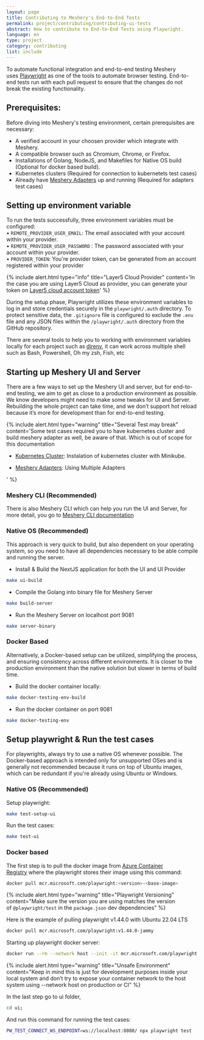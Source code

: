 ```yaml
---
layout: page
title: Contributing to Meshery's End-to-End Tests
permalink: project/contributing/contributing-ui-tests
abstract: How to contribute to End-to-End Tests using Playwright.
language: en
type: project
category: contributing
list: include
---
```


To automate functional integration and end-to-end testing Meshery uses [Playwright](https://playwright.dev/) as one of the tools to automate browser testing. End-to-end tests run with each pull request to ensure that the changes do not break the existing functionality.

## Prerequisites:

Before diving into Meshery's testing environment, certain prerequisites are necessary:

- A verified account in your choosen provider which integrate with Meshery.
- A compatible browser such as Chromium, Chrome, or Firefox.
- Installations of Golang, NodeJS, and Makefiles for Native OS build (Optional for docker based build).
- Kubernetes clusters (Required for connection to kubernetets test cases)
- Already have [Meshery Adapters](https://docs.meshery.io/concepts/architecture/adapters) up and running (Required for adapters test cases)

## Setting up environment variable

To run the tests successfully, three environment variables must be configured:  
• `REMOTE_PROVIDER_USER_EMAIL`: The email associated with your account within your provider.  
• `REMOTE_PROVIDER_USER_PASSWORD` : The password associated with your account within your provider.  
• `PROVIDER_TOKEN`: You're provider token, can be generated from an account registered within your provider  

{% include alert.html
    type="info"
    title="Layer5 Cloud Provider"
    content='In the case you are using Layer5 Cloud as provider, you can generate your token on <a href="https://meshery.layer5.io/security/tokens">Layer5 cloud account token</a>' %}

During the setup phase, Playwright utilizes these environment variables to log in and store credentials securely in the `playwright/.auth` directory. To protect sensitive data, the `.gitignore` file is configured to exclude the `.env` file and any JSON files within the `/playwright/.auth` directory from the GitHub repository.

There are several tools to help you to working with environment variables locally for each project such as [direnv](https://github.com/direnv/direnv), it can work across multiple shell such as Bash, Powershell, Oh my zsh, Fish, etc

## Starting up Meshery UI and Server

There are a few ways to set up the Meshery UI and server, but for end-to-end testing, we aim to get as close to a production environment as possible. We know developers might need to make some tweaks for UI and Server. Rebuilding the whole project can take time, and we don’t support hot reload because it’s more for development than for end-to-end testing.

{% include alert.html type="warning" title="Several Test may break" content='Some test cases required you to have kubernetes cluster and build meshery adapter as well, be aware of that. Which is out of scope for this documentation<ul><li><a href="https://docs.meshery.io/installation/kubernetes/minikube">Kubernetes Cluster</a>: Instalation of kubernetes cluster with Minikube.</li>
<li><a href="https://docs.meshery.io/installation/multiple-adapters">Meshery Adapters</a>: Using Multiple Adapters</li></ul>' %}

### Meshery CLI (Recommended)

There is also Meshery CLI which can help you run the UI and Server, for more detail, you go to [Meshery CLI documentation](https://docs.meshery.io/project/contributing/contributing-cli-guide#process)

### Native OS (Recommended)

This approach is very quick to build, but also dependent on your operating system, so you need to have all dependencies necessary to be able compile and running the server.

- Install & Build the NextJS application for both the UI and UI Provider

```bash
make ui-build
```

- Compile the Golang into binary file for Meshery Server

```bash
make build-server
```

- Run the Meshery Server on localhost port 9081

```bash
make server-binary
```

### Docker Based

Alternatively, a Docker-based setup can be utilized, simplifying the process, and ensuring consistency across different environments. It is closer to the production environment than the native solution but slower in terms of build time.

- Build the docker container locally:

```bash
make docker-testing-env-build
```

- Run the docker container on port 9081

```bash
make docker-testing-env
```

## Setup playwright & Run the test cases

For playwrights, always try to use a native OS whenever possible. The Docker-based approach is intended only for unsupported OSes and is generally not recommended because it runs on top of Ubuntu images, which can be redundant if you're already using Ubuntu or Windows.

### Native OS (Recommended)

Setup playwright:

```bash
make test-setup-ui
```

Run the test cases:

```bash
make test-ui
```

### Docker based

The first step is to pull the docker image from [Azure Container Registry](https://mcr.microsoft.com/en-us/product/playwright/tags) where the playwright stores their image using this command:

```bash
docker pull mcr.microsoft.com/playwright:<version>-<base-image>
```

{% include alert.html type="warning" title="Playwright Versioning" content="Make sure the version you are using matches the version of `@playwright/test` in the `package.json` dev dependencies" %}

Here is the example of pulling playwright v1.44.0 with Ubuntu 22.04 LTS

```bash
docker pull mcr.microsoft.com/playwright:v1.44.0-jammy
```

Starting up playwright docker server:

```bash
docker run --rm --network host --init -it mcr.microsoft.com/playwright:v1.44.0-jammy /bin/sh -c "cd /home/pwuser && npx -y playwright@1.44.0 run-server --port 8080"
```

{% include alert.html type="warning" title="Unsafe Environment" content="Keep in mind this is just for development purposes inside your local system and don’t try to expose your container network to the host system using --network host on production or CI" %}

In the last step go to ui folder, 
```bash
cd ui;
```

And run this command for running the test cases:
```bash
PW_TEST_CONNECT_WS_ENDPOINT=ws://localhost:8080/ npx playwright test
```